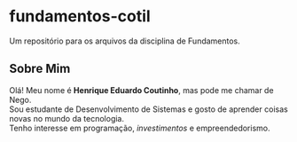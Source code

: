 # fundamentos-cotil

Um repositório para os arquivos da disciplina de Fundamentos.

## Sobre Mim

Olá! Meu nome é **Henrique Eduardo Coutinho**, mas pode me chamar de Nego.  
Sou estudante de Desenvolvimento de Sistemas e gosto de aprender coisas novas no mundo da tecnologia.  
Tenho interesse em programação, _investimentos_ e empreendedorismo.
